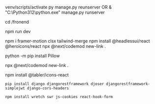 venv/scripts/activate
py manage.py reunserver OR
& "C:\Python312\python.exe" manage.py runserver

cd /fronend

npm run dev

npm i framer-motion clsx tailwind-merge
npm install @headlessui/react @heroicons/react
npx @next/codemod new-link .

python -m pip install Pillow

npx @next/codemod new-link .

npm install @tabler/icons-react

```
pip install django djangorestframework djoser djangorestframework-simplejwt django-cors-headers
```


```
npm install wretch swr js-cookies react-hook-form
```
